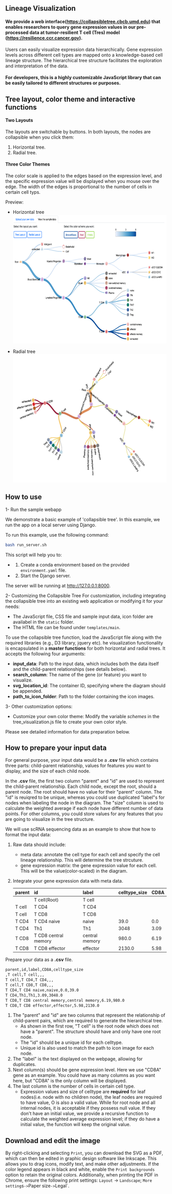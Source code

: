 ## Lineage Visualization

#### We provide a web interface(https://collapsibletree.cbcb.umd.edu) that enables researchers to query gene expression values in our pre-processed data at tumor-resilient T cell (Tres) model (https://resilience.ccr.cancer.gov).  

Users can easily visualize expression data hierarchically. Gene expression levels across different cell types are mapped onto a knowledge-based cell lineage structure. The hierarchical tree structure facilitates the exploration and interpretation of the data.

#### For developers, this is a highly customizable JavaScript library that can be easily tailored to different structures or purposes.

**Tree layout, color theme and interactive functions**
---
#### **Two Layouts**
The layouts are switchable by buttons. In both layouts, the nodes are collapsible when you click them:
1. Horizontal tree. 
2. Radial tree.

#### **Three Color Themes**
The color scale is applied to the edges based on the expression level, and the specific expression value will be displayed when you mouse over the edge. The width of the edges is proportional to the number of cells in certain cell typs. 

Preview:
* Horizontal tree
    <img src= "preview_image/horizontal_tree.png" width = "650" height= "400">

* Radial tree
    <img src= "preview_image/radial_tree.png" width = "650" height= "400">


**How to use**
---
1- Run the sample webapp

We demonstrate a basic example of 'collapsible tree'. In this example, we run the app on a local server using Django.

To run this example, use the following command:
```bash
bash run_server.sh
```
This script will help you to:
- 1. Create a conda environment based on the provided `environment.yaml` file.
- 2. Start the Django server.

The server will be running at http://127.0.0.1:8000.

2- Customizing the Collapsible Tree
For customization, including integrating the collapsible tree into an existing web application or modifying it for your needs:

- The JavaScript file, CSS file and sample input data, icon folder are availabel in the `static` folder. 
- The HTML file can be found under `templates/main`.

To use the collapsible tree function, load the JavaScript file along with the required libraries (e.g., D3 library, jquery etc). he visualization functionality is encapsulated in a **master functions** for both horizontal and radial trees. It accepts the following four arguments:

* **input_data**: Path to the input data, which includes both the data itself and the child-parent relationships (see details below).
* **search_column**: The name of the gene (or feature) you want to visualize.
* **svg_location_id**: The container ID, specifying where the diagram should be appended.
* **path_to_icon_folder**: Path to the folder containing the icon images.

3- Other customization options:
* Customize your own color theme: Modify the variable _schemes_ in the tree_visualization.js file to create your own color style.

Please see detailed information for data preparation below.

**How to prepare your input data**
---
For general purpose, your input data would be a **.csv** file which contains three parts: child-parent relationship, values for features you want to display, and the size of each child node.

In the **.csv** file, the first two column "parent" and "id" are used to represent the child-parent relationship. Each child node, except the root, should a parent node. The root should have no value for their "parent" column. The "id" is reuiqred to be unique, whereas you could use duplicated "label"s for nodes when labeling the node in the diagram. The "size" column is used to calculate the weighted average if each node have different number of data points. For other columns, you could store values for any features that you are going to visualize in the tree structure.

We will use scRNA sequencing data as an example to show that how to format the input data:


1. Raw data should include:
    * meta data: annotate the cell type for each cell and specify the cell lineage relationship. This will determine the tree strcuture.
    * gene expression matrix: the gene expression value for each cell. This will be the value(color-scaled) in the diagram.
    

2. Integrate your gene expression data with meta data.

    |parent|id|label|celltype_size|CD8A|
    |------|--|-----|----|-------------|
    ||T cell(Root)|T cell|||
    |T cell|T CD4|T CD4|||
    |T cell|T CD8|T CD8|||
    |T CD4|T CD4 naive|naive|39.0|0.0|
    |T CD4|Th1|Th1|3048|3.09|
    |T CD8|T CD8 central memory|central memory|980.0|6.19|
    |T CD8|T CD8 effector|effector|2130.0|5.98|

Prepare your data as a **.csv** file.
```
parent,id,label,CD8A,celltype_size
,T cell,T cell,,,
T cell,T CD4,T CD4,,,
T cell,T CD8,T CD8,,,
T CD4,T CD4 naive,naive,0.0,39.0
T CD4,Th1,Th1,3.09,3048.0
T CD8,T CD8 central memory,central memory,6.19,980.0
T CD8,T CD8 effector,effector,5.98,2130.0
```
1.  The "parent" and "id" are two columns that represent the relationship of child-parent pairs, which are required to generate the hierarchical tree.
    * As shown in the first row, "T cell" is the root node which does not have a "parent". The structure should have and only have one root node.
    * The "id" should be a unique id for each celltype.
    * Unique id is also used to match the path to icon image for each node.
2.  The "label" is the text displayed on the webpage, allowing for duplicates.
3. Next column(s) should be gene expression level. Here we use "CD8A" gene as an example. You could have as many columns as you want here, but "CD8A" is the only column will be displayed.
4. The last column is the number of cells in certain cell type.
    * Expression values and size of celltype are **required** for leaf nodes(i.e. node with no children node), the leaf nodes are required to have value, O is also a valid value. While for root node and all internal nodes, it is acceptable if they possess null value. If they don't have an initial value, we provide a recursive function to calculate the weighted average expression level; if they do have a initial value, the function will keep the original value.

**Download and edit the image**
---
By right-clicking and selecting `Print`, you can download the SVG as a PDF, which can then be edited in graphic design software like Inkscape. This allows you to drag icons, modify text, and make other adjustments. If the color legend appears in black and white, enable the `Print backgrounds` option to retain the original colors. Additionally, when printing the PDF in Chrome, ensure the following print settings: `Layout` -> `Landscape`; `More setting`s` -> `Paper size` -> `Legal`.
